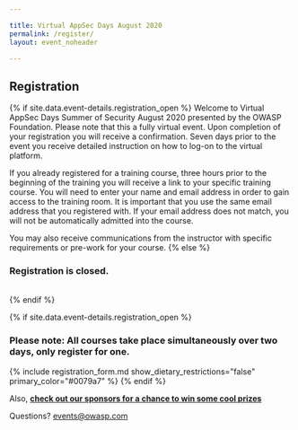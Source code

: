```yaml
---

title: Virtual AppSec Days August 2020
permalink: /register/
layout: event_noheader

---
```


## Registration 
{% if site.data.event-details.registration_open %}
Welcome to Virtual AppSec Days Summer of Security August 2020 presented by the OWASP Foundation. Please note that this a fully virtual event. Upon completion of your registration you will receive a confirmation. Seven days prior to the event you receive detailed instruction on how to log-on to the virtual platform. 

If you already registered for a training course, three hours prior to the beginning of the training you will receive a link to your specific training course.
You will need to enter your name and email address in order to gain access to the training room. It is important that you use the same email address that you registered with. If your email address does not match, you will not be automatically admitted into the course.

You may also receive communications from the instructor with specific requirements or pre-work for your course. 
{% else %}
<br>
### Registration is closed.
<br>
{% endif %}

{% if site.data.event-details.registration_open %}
### **Please note: All courses take place simultaneously over two days, only register for one.**

{% include registration_form.md show_dietary_restrictions="false" primary_color="#0079a7" %}
{% endif %}

Also, **[check out our sponsors for a chance to win some cool prizes](/sponsors/swag/)**

Questions? [events@owasp.com](mailto:events@owasp.com?subject=Virtual%20AppSec%20Days%20Inquiry)
